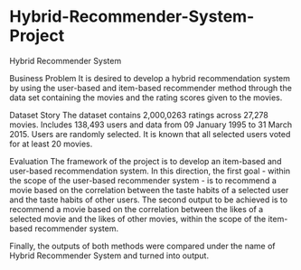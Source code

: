 # Hybrid-Recommender-System-Project
Hybrid Recommender System

Business Problem
It is desired to develop a hybrid recommendation system by using the user-based and item-based recommender method through 
the data set containing the movies and the rating scores given to the movies.

Dataset Story
The dataset contains 2,000,0263 ratings across 27,278 movies. 
Includes 138,493 users and data from 09 January 1995 to 31 March 2015. 
Users are randomly selected. It is known that all selected users voted for at least 20 movies.

Evaluation
The framework of the project is to develop an item-based and user-based recommendation system.
In this direction, the first goal - within the scope of the user-based recommender system - 
is to recommend a movie based on the correlation between the taste habits of a selected user and the taste habits of other users. 
The second output to be achieved is to recommend a movie based on the correlation between the likes of a selected movie and the likes of other movies,
within the scope of the item-based recommender system. 

Finally, the outputs of both methods were compared under the name of Hybrid Recommender System and turned into output.
